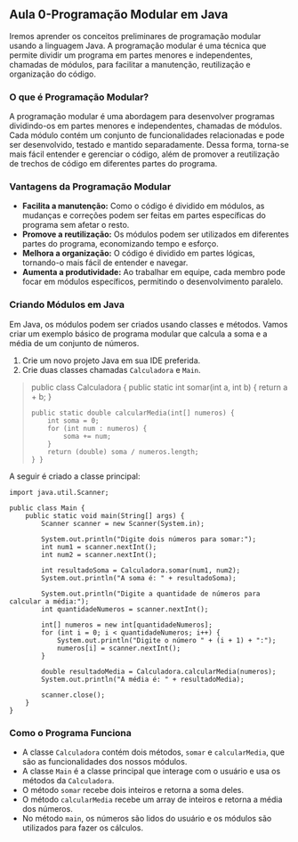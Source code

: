 
## Aula 0-Programação Modular em Java

Iremos aprender os conceitos preliminares de programação modular usando a linguagem Java. A programação modular é uma técnica que permite dividir um programa em partes menores e independentes, chamadas de módulos, para facilitar a manutenção, reutilização e organização do código.

### O que é Programação Modular?

A programação modular é uma abordagem para desenvolver programas dividindo-os em partes menores e independentes, chamadas de módulos. Cada módulo contém um conjunto de funcionalidades relacionadas e pode ser desenvolvido, testado e mantido separadamente. Dessa forma, torna-se mais fácil entender e gerenciar o código, além de promover a reutilização de trechos de código em diferentes partes do programa.

### Vantagens da Programação Modular

-   **Facilita a manutenção:** Como o código é dividido em módulos, as mudanças e correções podem ser feitas em partes específicas do programa sem afetar o resto.
-   **Promove a reutilização:** Os módulos podem ser utilizados em diferentes partes do programa, economizando tempo e esforço.
-   **Melhora a organização:** O código é dividido em partes lógicas, tornando-o mais fácil de entender e navegar.
-   **Aumenta a produtividade:** Ao trabalhar em equipe, cada membro pode focar em módulos específicos, permitindo o desenvolvimento paralelo.


### Criando Módulos em Java

Em Java, os módulos podem ser criados usando classes e métodos. Vamos criar um exemplo básico de programa modular que calcula a soma e a média de um conjunto de números.

1.  Crie um novo projeto Java em sua IDE preferida.
2.  Crie duas classes chamadas `Calculadora` e `Main`.

> public class Calculadora {
>     public static int somar(int a, int b) {
>         return a + b;
>     }
> 
>     public static double calcularMedia(int[] numeros) {
>         int soma = 0;
>         for (int num : numeros) {
>             soma += num;
>         }
>         return (double) soma / numeros.length;
>     } }

A seguir é criado a classe principal: 

    import java.util.Scanner;
    
    public class Main {
        public static void main(String[] args) {
            Scanner scanner = new Scanner(System.in);
    
            System.out.println("Digite dois números para somar:");
            int num1 = scanner.nextInt();
            int num2 = scanner.nextInt();
    
            int resultadoSoma = Calculadora.somar(num1, num2);
            System.out.println("A soma é: " + resultadoSoma);
    
            System.out.println("Digite a quantidade de números para calcular a média:");
            int quantidadeNumeros = scanner.nextInt();
    
            int[] numeros = new int[quantidadeNumeros];
            for (int i = 0; i < quantidadeNumeros; i++) {
                System.out.println("Digite o número " + (i + 1) + ":");
                numeros[i] = scanner.nextInt();
            }
    
            double resultadoMedia = Calculadora.calcularMedia(numeros);
            System.out.println("A média é: " + resultadoMedia);
    
            scanner.close();
        }
    }


### Como o Programa Funciona

-   A classe `Calculadora` contém dois métodos, `somar` e `calcularMedia`, que são as funcionalidades dos nossos módulos.
-   A classe `Main` é a classe principal que interage com o usuário e usa os métodos da `Calculadora`.
-   O método `somar` recebe dois inteiros e retorna a soma deles.
-   O método `calcularMedia` recebe um array de inteiros e retorna a média dos números.
-   No método `main`, os números são lidos do usuário e os módulos são utilizados para fazer os cálculos.
